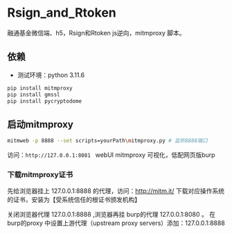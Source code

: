 # Rsign_and_Rtoken
融通基金微信端、h5，Rsign和Rtoken js逆向，mitmproxy 脚本。 

## 依赖
- 测试环境：python 3.11.6
```bash
pip install mitmproxy
pip install gmssl
pip install pycryptodome
```

## 启动mitmproxy
```bash
mitmweb -p 8888 --set scripts=yourPath\mitmproxy.py # 监听8888端口
```

访问：`http://127.0.0.1:8081 ` webUI mitmproxy 可视化，低配网页版burp

### 下载mitmproxy证书

先给浏览器挂上 127.0.0.1:8888 的代理，访问：http://mitm.it/ 下载对应操作系统的证书，安装为【受系统信任的根证书颁发机构】

关闭浏览器代理 127.0.0.1:8888 ,浏览器再挂 burp的代理 127.0.0.1:8080 。
在burp的proxy 中设置上游代理（upstream proxy servers）添加：127.0.0.1:8888
